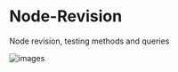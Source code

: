 # Node-Revision
Node revision, testing methods and queries

![images](Node-Revision/images/all-methods-working.png)
